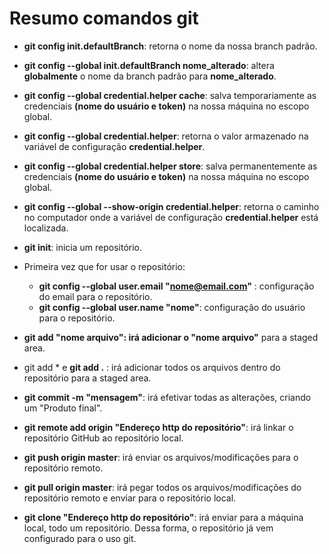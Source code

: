 # Resumo comandos git
- **git config init.defaultBranch**: retorna o nome da nossa branch padrão.
- **git config --global init.defaultBranch nome_alterado**: altera **globalmente** o nome da branch padrão para **nome_alterado**.
- **git config --global credential.helper cache**: salva temporariamente as credenciais **(nome do usuário e token)** na nossa máquina no escopo global.
- **git config --global credential.helper**: retorna o valor armazenado na variável de configuração **credential.helper**.
- **git config --global credential.helper store**: salva permanentemente as credenciais **(nome do usuário e token)** na nossa máquina no escopo global.
- **git config --global --show-origin credential.helper**: retorna o caminho no computador onde a variável de configuração **credential.helper** está localizada.
  
- **git init**: inicia um repositório.
- Primeira vez que for usar o repositório:
  - **git config --global user.email "nome@email.com"** :  configuração do email para o repositório.
  - **git config --global user.name "nome"**: configuração do usuário para o repositório.

- **git add "nome arquivo": irá adicionar o "nome arquivo"** para a staged area.
- git add * e **git add .** : irá adicionar todos os arquivos dentro do repositório para a staged area.
- **git commit -m "mensagem"**: irá efetivar todas as alterações, criando um "Produto final".
- **git remote add origin "Endereço http do repositório"**: irá linkar o repositório GitHub ao repositório local.
- **git push origin master**: irá enviar  os arquivos/modificações para o repositório remoto.
- **git pull origin master**: irá pegar todos os arquivos/modificações do repositório remoto e enviar para o repositório local.

- **git clone "Endereço http do repositório"**: irá enviar para a máquina local, todo um repositório.  Dessa forma, o repositório já vem configurado para o uso git.

   

